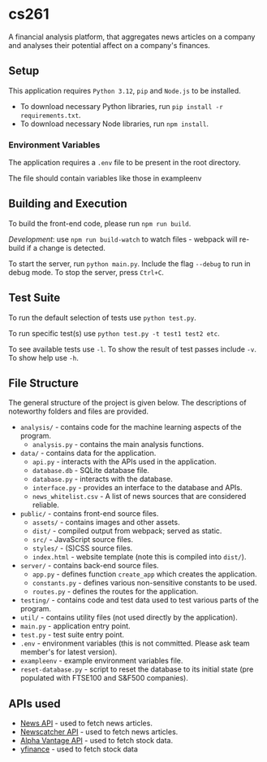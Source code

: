 # cs261
A financial analysis platform, that aggregates news articles on a company and analyses their potential affect on a company's finances.

## Setup
This application requires `Python 3.12`, `pip` and `Node.js` to be installed.

- To download necessary Python libraries, run `pip install -r requirements.txt`.
- To download necessary Node libraries, run `npm install`.

### Environment Variables

The application requires a `.env` file to be present in the root directory.

The file should contain variables like those in exampleenv

## Building and Execution
To build the front-end code, please run `npm run build`.

*Development*: use `npm run build-watch` to watch files - webpack will re-build if a change is detected.

To start the server, run `python main.py`. Include the flag `--debug` to run in debug mode.
To stop the server, press `Ctrl+C`.

## Test Suite
To run the default selection of tests use `python test.py`.

To run specific test(s) use `python test.py -t test1 test2 etc`.

To see available tests use `-l`. To show the result of test passes include `-v`. To show help use `-h`.

## File Structure
The general structure of the project is given below. The descriptions of noteworthy folders and files are provided.

- `analysis/` - contains code for the machine learning aspects of the program.
  - `analysis.py` - contains the main analysis functions.
- `data/` - contains data for the application.
  - `api.py` - interacts with the APIs used in the application.
  - `database.db` - SQLite database file.
  - `database.py` - interacts with the database.
  - `interface.py` - provides an interface to the database and APIs.
  - `news_whitelist.csv` - A list of news sources that are considered reliable.
- `public/` - contains front-end source files.
  - `assets/` - contains images and other assets.
  - `dist/` - compiled output from webpack; served as static.
  - `src/` - JavaScript source files.
  - `styles/` - (S)CSS source files.
  - `index.html` - website template (note this is compiled into `dist/`).
- `server/` - contains back-end source files.
  - `app.py` - defines function `create_app` which creates the application.
  - `constants.py` - defines various non-sensitive constants to be used.
  - `routes.py` - defines the routes for the application.
- `testing/` - contains code and test data used to test various parts of the program.
- `util/` - contains utility files (not used directly by the application).
- `main.py` - application entry point.
- `test.py` - test suite entry point.
- `.env` - environment variables (this is not committed. Please ask team member's for latest version).
- `exampleenv` - example environment variables file.
- `reset-database.py` - script to reset the database to its initial state (pre populated with FTSE100 and S&F500 companies).

## APIs used

- [News API](https://newsapi.org/) - used to fetch news articles.
- [Newscatcher API](https://newscatcherapi.com/) - used to fetch news articles.
- [Alpha Vantage API](https://www.alphavantage.co/) - used to fetch stock data.
- [yfinance](https://pypi.org/project/yfinance/) - used to fetch stock data
